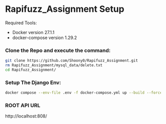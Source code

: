 # Rapifuzz_Assignment Setup
Required Tools:
- Docker version 27.1.1 
- docker-compose version 1.29.2

### Clone the Repo and execute the command:
```bash
git clone https://github.com/Shoony0/Rapifuzz_Assignment.git
rm Rapifuzz_Assignment/mysql_data/delete.txt
cd Rapifuzz_Assignment/
```

### Setup The Django Env:
```bash
docker compose --env-file .env -f docker-compose.yml up --build --force-recreate --remove-orphans
```

### ROOT API URL
http://localhost:808/
